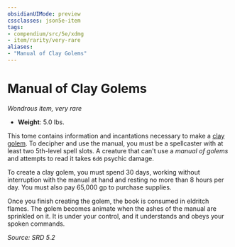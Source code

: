 ```yaml
---
obsidianUIMode: preview
cssclasses: json5e-item
tags:
- compendium/src/5e/xdmg
- item/rarity/very-rare
aliases: 
- "Manual of Clay Golems"
---
```

# Manual of Clay Golems
*Wondrous item, very rare*  

- **Weight**: 5.0 lbs.

This tome contains information and incantations necessary to make a [clay golem](clay-golem-xmm.md). To decipher and use the manual, you must be a spellcaster with at least two 5th-level spell slots. A creature that can't use a *manual of golems* and attempts to read it takes `6d6` psychic damage.

To create a clay golem, you must spend 30 days, working without interruption with the manual at hand and resting no more than 8 hours per day. You must also pay 65,000 gp to purchase supplies.

Once you finish creating the golem, the book is consumed in eldritch flames. The golem becomes animate when the ashes of the manual are sprinkled on it. It is under your control, and it understands and obeys your spoken commands.

*Source: SRD 5.2*